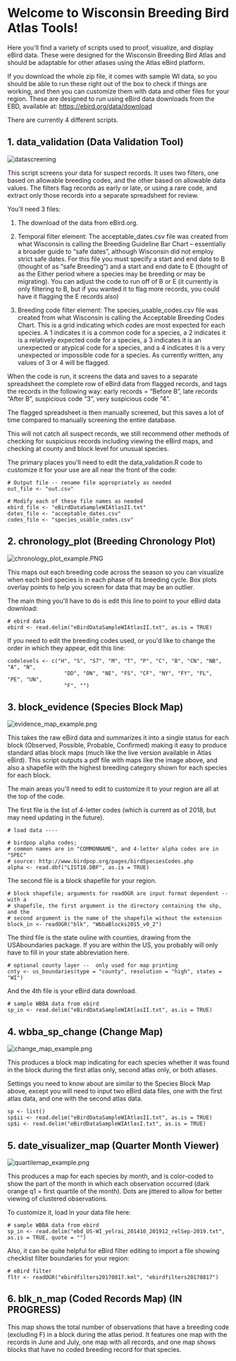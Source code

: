 # Welcome to Wisconsin Breeding Bird Atlas Tools!

Here you'll find a variety of scripts used to proof, visualize, and display eBird data. These were designed for the Wisconsin Breeding Bird Atlas and should be adaptable for other atlases using the Atlas eBird platform.

If you download the whole zip file, it comes with sample WI data, so you should be able to run these right out of the box to check if things are working, and then you can customize them with data and other files for your region. These are designed to run using eBird data downloads from the EBD, available at: https://ebird.org/data/download
 
There are currently 4 different scripts.

## 1. data_validation (Data Validation Tool)

![datascreening](https://github.com/ngwalton/wbba_tools/blob/master/datascreening.png)

This script screens your data for suspect records. It uses two filters, one based on allowable breeding codes, and the other based on allowable data values. The filters flag records as early or late, or using a rare code, and extract only those records into a separate spreadsheet for review.

You’ll need 3 files:
1.	The download of the data from eBird.org.

2.	Temporal filter element: The acceptable_dates.csv file was created from what Wisconsin is calling the Breeding Guideline Bar Chart – essentially a broader guide to “safe dates”, although Wisconsin did not employ strict safe dates. For this file you must specify a start and end date to B (thought of as “safe Breeding”) and a start and end date to E (thought of as the Either period where a species may be breeding or may be migrating). You can adjust the code to run off of B or E (it currently is only filtering to B, but if you wanted it to flag more records, you could have it flagging the E records also)

3.	Breeding code filter element: The species_usable_codes.csv file was created from what Wisconsin is calling the Acceptable Breeding Codes Chart. This is a grid indicating which codes are most expected for each species. A 1 indicates it is a common code for a species, a 2 indicates it is a relatively expected code for a species, a 3 indicates it is an unexpected or atypical code for a species, and a 4 indicates it is a very unexpected or impossible code for a species. As currently written, any values of 3 or 4 will be flagged.

When the code is run, it screens the data and saves to a separate spreadsheet the complete row of eBird data from flagged records, and tags the records in the following way: early records = “Before B”,  late records “After B”, suspicious code “3”, very suspicious code “4”. 

The flagged spreadsheet is then manually screened, but this saves a lot of time compared to manually screening the entire database.

This will not catch all suspect records, we still recommend other methods of checking for suspicious records including viewing the eBird maps, and checking at county and block level for unusual species. 

The primary places you’ll need to edit the data_validation.R code to customize it for your use are all near the front of the code:

````
# Output file -- rename file appropriately as needed
out_file <- "out.csv"

# Modify each of these file names as needed
ebird_file <- "eBirdDataSampleWIAtlasII.txt"
dates_file <- "acceptable_dates.csv"
codes_file <- "species_usable_codes.csv"
````

## 2. chronology_plot (Breeding Chronology Plot)

![chronology_plot_example.PNG](https://github.com/ngwalton/wbba_tools/blob/master/chronology_plot_example.PNG)

This maps out each breeding code across the season so you can visualize when each bird species is in each phase of its breeding cycle. Box plots overlay points to help you screen for data that may be an outlier.

The main thing you'll have to do is edit this line to point to your eBird data download:
````
# ebird data
ebird <- read.delim("eBirdDataSampleWIAtlasII.txt", as.is = TRUE)
````
If you need to edit the breeding codes used, or you'd like to change the order in which they appear, edit this line:
````
codelevels <- c("H", "S", "S7", "M", "T", "P", "C", "B", "CN", "NB", "A", "N",
                  "DD", "ON", "NE", "FS", "CF", "NY", "FY", "FL", "PE", "UN",
                  "F", "")
````

## 3. block_evidence (Species Block Map)

![evidence_map_example.png](https://github.com/ngwalton/wbba_tools/blob/master/evidence_map_example.png)

This takes the raw eBird data and summarizes it into a single status for each block (Observed, Possible, Probable, Confirmed) making it easy to produce standard atlas block maps (much like the live version available in Atlas eBird). This script outputs a pdf file with maps like the image above, and also a shapefile with the highest breeding category shown for each species for each block.

The main areas you'll need to edit to customize it to your region are all at the top of the code. 

The first file is the list of 4-letter codes (which is current as of 2018, but may need updating in the future). 
````
# load data ----

# birdpop alpha codes;
# common names are in "COMMONNAME", and 4-letter alpha codes are in "SPEC"
# source: http://www.birdpop.org/pages/birdSpeciesCodes.php
alpha <- read.dbf("LIST18.DBF", as.is = TRUE)
````
The second file is a block shapefile for your region. 
````
# block shapefile; arguments for readOGR are input format dependent -- with a
# shapefile, the first argument is the directory containing the shp, and the
# second argument is the name of the shapefile without the extension
block_in <- readOGR("blk", "WbbaBlocks2015_v0_2")
````
The third file is the state ouline with counties, drawing from the USAboundaries package. If you are within the US, you probably will only have to fill in your state abbreviation here. 
````
# optional county layer --  only used for map printing
cnty <- us_boundaries(type = "county", resolution = "high", states = "WI")
````
And the 4th file is your eBird data download. 
````
# sample WBBA data from ebird
sp_in <- read.delim("eBirdDataSampleWIAtlasII.txt", as.is = TRUE)
````
## 4. wbba_sp_change (Change Map)

![change_map_example.png](https://github.com/ngwalton/wbba_tools/blob/master/change_map_example.png)

This produces a block map indicating for each species whether it was found in the block during the first atlas only, second atlas only, or both atlases. 

Settings you need to know about are similar to the Species Block Map above, except you will need to input two eBird data files, one with the first atlas data, and one with the second atlas data. 
````
sp <- list()
sp$ii <- read.delim("eBirdDataSampleWIAtlasII.txt", as.is = TRUE)
sp$i <- read.delim("eBirdDataSampleWIAtlasI.txt", as.is = TRUE)
```` 

## 5. date_visualizer_map (Quarter Month Viewer)

![quartilemap_example.png](https://github.com/ngwalton/wbba_tools/blob/master/quartilemap_example.png)

This produces a map for each species by month, and is color-coded to show the part of the month in which each observation occurred (dark orange q1 = first quartile of the month). Dots are jittered to allow for better viewing of clustered observations.

To customize it, load in your data file here:
````
# sample WBBA data from ebird
sp_in <- read.delim("ebd_US-WI_yelrai_201410_201912_relSep-2019.txt", as.is = TRUE, quote = "")
````
Also, it can be quite helpful for eBird filter editing to import a file showing checklist filter boundaries for your region:
````
# eBird filter
fltr <- readOGR("ebirdfilters20170817.kml", "ebirdfilters20170817")
````

## 6. blk_n_map (Coded Records Map) (IN PROGRESS)

This map shows the total number of observations that have a breeding code (excluding F) in a block during the atlas period. It features one map with the records in June and July, one map with all records, and one map shows blocks that have no coded breeding record for that species.



